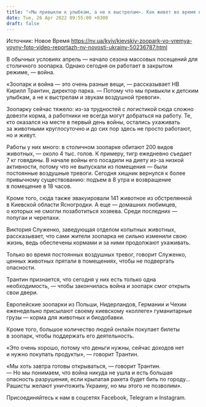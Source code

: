 ```yaml
---
title: "«Мы привыкли к улыбкам, а не к выстрелам». Как живет во время войны киевский зоопарк — фото и видеорепортаж НВ"
date: Tue, 26 Apr 2022 09:55:00 +0300
draft: false
---
```

Источник: Новое Время https://nv.ua/kyiv/kievskiy-zoopark-vo-vremya-voyny-foto-video-reportazh-nv-novosti-ukrainy-50236787.html


В обычных условиях апрель — начало сезона массовых посещений для столичного зоопарка. Однако сегодня он работает в закрытом режиме, — война.

«Зоопарк и война — это очень разные вещи, — рассказывает НВ Кирилл Трантин, директор парка. — Потому что мы привыкли к детским улыбкам, а не к выстрелам и звукам воздушной тревоги».

Зоопарку сейчас тяжело: из-за трудностей с логистикой сюда сложно довезти корма, а работники не всегда могут добраться на работу. Те, кто оказался на месте в первый день войны, остались ухаживать за животными круглосуточно и до сих пор здесь не просто работают, но и живут.

Работы у них много: в столичном зоопарке обитают 200 видов животных, — около 4 тыс. голов. К примеру, тигр ежедневно съедает 7 кг говядины. В начале войны его посадили на диету из-за низкой активности, потому что не выпускали из помещения — были постоянные воздушные тревоги. Сегодня хищник вернулся к более привычному существованию: подъем в 8 утра и возвращение в помещение в 18 часов.

Кроме того, сюда также эвакуировали 141 животное из обстрелянной в Киевской области Ясногродки. А еще — домашних любимцев, о которых не смогли позаботиться хозяева. Среди последних — попугаи и черепахи.

Виктория Служенко, заведующая отделом копытных животных, рассказывает, что сами жители зоопарка не сильно изменили свою жизнь, ведь обеспечены кормами и за ними продолжают ухаживать.

Только во время постоянных воздушных тревог, говорит Служенко, ценных животных прятали в помещениях, чтобы не подвергать опасности.

Трантин признается, что сегодня у них есть только одна необходимость, — чтобы закончилась война и зоопарк смог открыть свои двери.

Европейские зоопарки из Польши, Нидерландов, Германии и Чехии еженедельно присылают своему киевскому «коллеге» гуманитарные грузы — корма для животных и биодобавки.

Кроме того, большое количество людей онлайн покупает билеты в зоопарк, чтобы поддержать его деятельность.

«Это очень хорошо, потому что деньги нужны, сейчас доходов нет и нужно покупать продукты», — говорит Трантин.

«Мы хоть завтра готовы открываться, — говорит Трантин. — Но мы понимаем, что война никуда не ушла и есть большая опасность разрушения, если крылатая ракета будет бить по городу… Рашисты желают уничтожить Украину, но мы этого не позволим».

Присоединяйтесь к нам в соцсетях Facebook, Telegram и Instagram.
